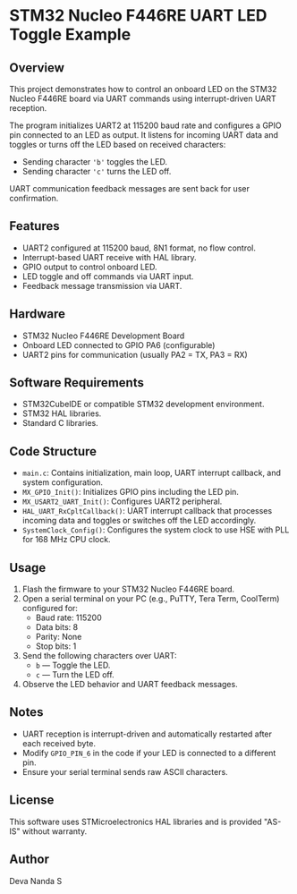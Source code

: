 # STM32 Nucleo F446RE UART LED Toggle Example

## Overview

This project demonstrates how to control an onboard LED on the STM32 Nucleo F446RE board via UART commands using interrupt-driven UART reception.

The program initializes UART2 at 115200 baud rate and configures a GPIO pin connected to an LED as output. It listens for incoming UART data and toggles or turns off the LED based on received characters:

- Sending character `'b'` toggles the LED.
- Sending character `'c'` turns the LED off.

UART communication feedback messages are sent back for user confirmation.

## Features

- UART2 configured at 115200 baud, 8N1 format, no flow control.
- Interrupt-based UART receive with HAL library.
- GPIO output to control onboard LED.
- LED toggle and off commands via UART input.
- Feedback message transmission via UART.

## Hardware

- STM32 Nucleo F446RE Development Board
- Onboard LED connected to GPIO PA6 (configurable)
- UART2 pins for communication (usually PA2 = TX, PA3 = RX)

## Software Requirements

- STM32CubeIDE or compatible STM32 development environment.
- STM32 HAL libraries.
- Standard C libraries.

## Code Structure

- `main.c`: Contains initialization, main loop, UART interrupt callback, and system configuration.
- `MX_GPIO_Init()`: Initializes GPIO pins including the LED pin.
- `MX_USART2_UART_Init()`: Configures UART2 peripheral.
- `HAL_UART_RxCpltCallback()`: UART interrupt callback that processes incoming data and toggles or switches off the LED accordingly.
- `SystemClock_Config()`: Configures the system clock to use HSE with PLL for 168 MHz CPU clock.

## Usage

1. Flash the firmware to your STM32 Nucleo F446RE board.
2. Open a serial terminal on your PC (e.g., PuTTY, Tera Term, CoolTerm) configured for:
   - Baud rate: 115200
   - Data bits: 8
   - Parity: None
   - Stop bits: 1
3. Send the following characters over UART:
   - `b` — Toggle the LED.
   - `c` — Turn the LED off.
4. Observe the LED behavior and UART feedback messages.

## Notes

- UART reception is interrupt-driven and automatically restarted after each received byte.
- Modify `GPIO_PIN_6` in the code if your LED is connected to a different pin.
- Ensure your serial terminal sends raw ASCII characters.

## License

This software uses STMicroelectronics HAL libraries and is provided "AS-IS" without warranty.

## Author
 Deva Nanda S
